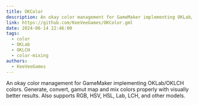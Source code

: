 ```yaml
---
title: OKColor 
description: An okay color management for GameMaker implementing OKLab/OKLCH colors.
link: https://github.com/KeeVeeGames/OKColor.gml
date: 2024-06-14 22:46:00
tags:
  - color
  - OKLab
  - OKLCH
  - color-mixing
authors:
  - KeeVeeGames
---
```


An okay color management for GameMaker implementing OKLab/OKLCH colors. Generate, convert, gamut map and mix colors properly with visually better results. Also supports RGB, HSV, HSL, Lab, LCH, and other models.